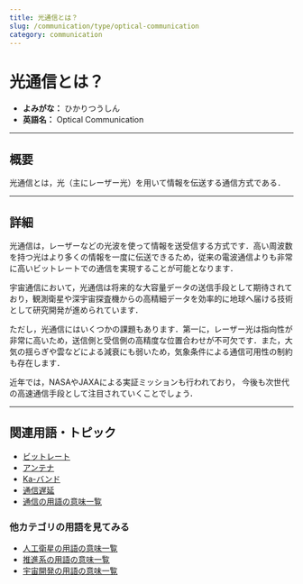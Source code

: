 ```yaml
---
title: 光通信とは？
slug: /communication/type/optical-communication
category: communication
---
```


# 光通信とは？

- **よみがな：** ひかりつうしん  
- **英語名：** Optical Communication  

---

## 概要

光通信とは，光（主にレーザー光）を用いて情報を伝送する通信方式である．

---

## 詳細

光通信は，レーザーなどの光波を使って情報を送受信する方式です．高い周波数を持つ光はより多くの情報を一度に伝送できるため，従来の電波通信よりも非常に高いビットレートでの通信を実現することが可能となります．

宇宙通信において，光通信は将来的な大容量データの送信手段として期待されており，観測衛星や深宇宙探査機からの高精細データを効率的に地球へ届ける技術として研究開発が進められています．

ただし，光通信にはいくつかの課題もあります．第一に，レーザー光は指向性が非常に高いため，送信側と受信側の高精度な位置合わせが不可欠です．また，大気の揺らぎや雲などによる減衰にも弱いため，気象条件による通信可用性の制約も存在します．

近年では，NASAやJAXAによる実証ミッションも行われており，
今後も次世代の高速通信手段として注目されていくことでしょう．

---

## 関連用語・トピック

- [ビットレート](/docs/communication/techonology/bit-rate)
- [アンテナ](/docs/communication/techonology/antenna)
- [Ka-バンド](/docs/communication/techonology/ka-band)
- [通信遅延](/docs/communication/techonology/communication-delay)
- [通信の用語の意味一覧](/docs/category/communication)

### 他カテゴリの用語を見てみる
- [人工衛星の用語の意味一覧](/docs/category/satellite)
- [推進系の用語の意味一覧](/docs/category/propulsion)
- [宇宙開発の用語の意味一覧](/docs/category/glossary)
